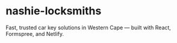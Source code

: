 # nashie-locksmiths
Fast, trusted car key solutions in Western Cape — built with React, Formspree, and Netlify.
